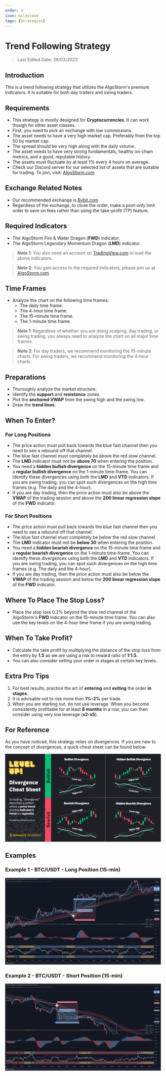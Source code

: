 ```yaml
---
order: 3
icon: milestone
tags: [Strategies]
---
```

# Trend Following Strategy

> Last Edited Date: 29/03/2022

## Introduction

This is a trend following strategy that utilizes the AlgoStorm's premium indicators. It is suitable for both day traders and swing traders.

## Requirements

- This strategy is mostly designed for **Cryptocurrencies**. It can work though for other asset classes.
- First, you need to pick an exchange with low commissions.
- The asset needs to have a very high market cap. Preferably from the top 50 by market cap.
- The spread should be very high along with the daily volume.
- The asset needs to have very strong fundamentals, healthy on-chain metrics, and a good, reputable history.
- The assets must fluctuate by at least 1% every 4 hours on average.
- Check our Discord server for our selected list of assets that are suitable for trading. To join, visit: [AlgoStorm.com](https://algostorm.com)

## Exchange Related Notes

- Our recommended exchange is [Bybit.com](https://www.bybit.com/en-US/invite?ref=YMYQ0%230)
- Regardless of the exchange, to close the order, make a post-only limit order to save on fees rather than using the take-profit (TP) feature.

## Required Indicators

- The AlgoStorm Fire & Water Dragon (**FWD**) indicator.
- The AlgoStorm Legendary Momentum Dragon (**LMD**) indicator.

> **Note 1**: You also need an account on [TradingView.com](https://www.tradingview.com/gopro/?share_your_love=labinatorhub) to load the above indicators.

> **Note 2**: You gain access to the required indicators, please join us at [AlgoStorm.com](https://algostorm.com)

## Time Frames

- Analyze the chart on the following time frames:
	- The daily time frame.
	- The 4-hour time frame.
	- The 15-minute time frame.
	- The 1-minute time frame.

> **Note 1**: Regardless of whether you are doing scalping, day trading, or swing trading, you always need to analyze the chart on all major time frames.

> **Note 2**: For day traders, we recommend monitoring the 15-minute charts. For swing traders, we recommend monitoring the 4-hour charts.

## Preparations

- Thoroughly analyze the market structure.
- Identify the **support** and **resistance** zones.
- Plot the **anchored VWAP** from the swing high and the swing low.
- Draw the **trend lines**.

## When To Enter?

### For Long Positions

- The price action must pull back towards the blue fast channel then you need to see a rebound off that channel.
- The blue fast channel must completely be above the red slow channel.
- The **LMD** indicator must not be **above 70** when entering the position.
- You need a **hidden bullish divergence** on the 15-minute time frame and a **regular bullish divergence** on the 1-minute time-frame. You can identify these divergences using both the **LMD** and **VTD** indicators. If you are swing trading, you can spot such divergences on the high time frames (e.g. The daily and the 4-hour).
- If you are day trading, then the price action must also be above the **VWAP** of the trading session and above the **200 linear regression slope** of the **FWD** indicator.

### For Short Positions

- The price action must pull back towards the blue fast channel then you need to see a rebound off that channel.
- The blue fast channel must completely be below the red slow channel.
- The **LMD** indicator must not be **below 30** when entering the position.
- You need a **hidden bearish divergence** on the 15-minute time frame and a **regular bearish divergence** on the 1-minute time-frame. You can identify these divergences using both the **LMD** and **VTD** indicators. If you are swing trading, you can spot such divergences on the high time frames (e.g. The daily and the 4-hour).
- If you are day trading, then the price action must also be below the **VWAP** of the trading session and below the **200 linear regression slope** of the **FWD** indicator.

## Where To Place The Stop Loss?

- Place the stop loss 0.2% beyond the slow red channel of the AlgoStorm's **FWD** indicator on the 15-minute time frame. You can also use the key levels on the 4-hour time frame if you are swing trading.

## When To Take Profit?

- Calculate the take profit by multiplying the distance of the stop loss from the entry by **1.5** as we are using a risk to reward ratio of **1:1.5**.
- You can also consider selling your order in stages at certain key levels.

## Extra Pro Tips

1. For best results, practice the art of **entering** and **exiting** the order **in stages**.
2. It is advisable not to risk more than **1%-2%** per trade.
3. When you are starting out, do not use leverage. When you become consistently profitable for at least **8 months** in a row, you can then consider using very low leverage (**x2-x5**).

## For Reference

As you have noticed, this strategy relies on divergences.
If you are new to the concept of divergences, a quick cheat sheet can be found below:

![Divergences Cheat Sheet](./Divergences-Cheat-Sheet.png)

## Examples

### Example 1 - BTC/USDT - Long Position (15-min)

![Example 1 - BTC/USDT - Long Position (15-min)](./Trend-Following-Trading-Strategy-Long-Position.png)

### Example 2 - BTC/USDT - Short Position (15-min)

![Example 2 - BTC/USDT - Short Position (15-min)](./Trend-Following-Trading-Strategy-Short-Position.png)